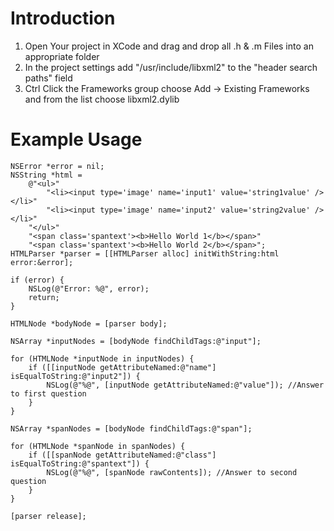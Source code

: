 Introduction
=============

1. Open Your project in XCode and drag and drop all .h & .m Files into an appropriate folder
2. In the project settings add "/usr/include/libxml2" to the "header search paths" field
3. Ctrl Click the Frameworks group choose Add -> Existing Frameworks and from the list choose libxml2.dylib

Example Usage
=============
```objc
NSError *error = nil;
NSString *html =
    @"<ul>"
        "<li><input type='image' name='input1' value='string1value' /></li>"
        "<li><input type='image' name='input2' value='string2value' /></li>"
    "</ul>"
    "<span class='spantext'><b>Hello World 1</b></span>"
    "<span class='spantext'><b>Hello World 2</b></span>";
HTMLParser *parser = [[HTMLParser alloc] initWithString:html error:&error];

if (error) {
    NSLog(@"Error: %@", error);
    return;
}

HTMLNode *bodyNode = [parser body];

NSArray *inputNodes = [bodyNode findChildTags:@"input"];

for (HTMLNode *inputNode in inputNodes) {
    if ([[inputNode getAttributeNamed:@"name"] isEqualToString:@"input2"]) {
        NSLog(@"%@", [inputNode getAttributeNamed:@"value"]); //Answer to first question
    }
}

NSArray *spanNodes = [bodyNode findChildTags:@"span"];

for (HTMLNode *spanNode in spanNodes) {
    if ([[spanNode getAttributeNamed:@"class"] isEqualToString:@"spantext"]) {
        NSLog(@"%@", [spanNode rawContents]); //Answer to second question
    }
}

[parser release];
```
